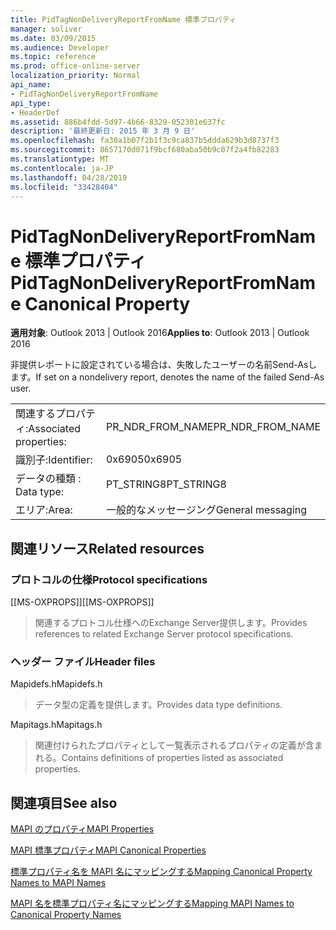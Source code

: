 ```yaml
---
title: PidTagNonDeliveryReportFromName 標準プロパティ
manager: soliver
ms.date: 03/09/2015
ms.audience: Developer
ms.topic: reference
ms.prod: office-online-server
localization_priority: Normal
api_name:
- PidTagNonDeliveryReportFromName
api_type:
- HeaderDef
ms.assetid: 886b4fdd-5d97-4b66-8329-052301e637fc
description: '最終更新日: 2015 年 3 月 9 日'
ms.openlocfilehash: fa30a1b07f2b1f3c9ca837b5ddda629b3d8737f3
ms.sourcegitcommit: 8657170d071f9bcf680aba50b9c07f2a4fb82283
ms.translationtype: MT
ms.contentlocale: ja-JP
ms.lasthandoff: 04/28/2019
ms.locfileid: "33428404"
---
```

# <a name="pidtagnondeliveryreportfromname-canonical-property"></a><span data-ttu-id="1e401-103">PidTagNonDeliveryReportFromName 標準プロパティ</span><span class="sxs-lookup"><span data-stu-id="1e401-103">PidTagNonDeliveryReportFromName Canonical Property</span></span>

  
  
<span data-ttu-id="1e401-104">**適用対象**: Outlook 2013 | Outlook 2016</span><span class="sxs-lookup"><span data-stu-id="1e401-104">**Applies to**: Outlook 2013 | Outlook 2016</span></span> 
  
<span data-ttu-id="1e401-105">非提供レポートに設定されている場合は、失敗したユーザーの名前Send-Asします。</span><span class="sxs-lookup"><span data-stu-id="1e401-105">If set on a nondelivery report, denotes the name of the failed Send-As user.</span></span>
  
|||
|:-----|:-----|
|<span data-ttu-id="1e401-106">関連するプロパティ:</span><span class="sxs-lookup"><span data-stu-id="1e401-106">Associated properties:</span></span>  <br/> |<span data-ttu-id="1e401-107">PR_NDR_FROM_NAME</span><span class="sxs-lookup"><span data-stu-id="1e401-107">PR_NDR_FROM_NAME</span></span>  <br/> |
|<span data-ttu-id="1e401-108">識別子:</span><span class="sxs-lookup"><span data-stu-id="1e401-108">Identifier:</span></span>  <br/> |<span data-ttu-id="1e401-109">0x6905</span><span class="sxs-lookup"><span data-stu-id="1e401-109">0x6905</span></span>  <br/> |
|<span data-ttu-id="1e401-110">データの種類 : </span><span class="sxs-lookup"><span data-stu-id="1e401-110">Data type:</span></span>  <br/> |<span data-ttu-id="1e401-111">PT_STRING8</span><span class="sxs-lookup"><span data-stu-id="1e401-111">PT_STRING8</span></span>  <br/> |
|<span data-ttu-id="1e401-112">エリア:</span><span class="sxs-lookup"><span data-stu-id="1e401-112">Area:</span></span>  <br/> |<span data-ttu-id="1e401-113">一般的なメッセージング</span><span class="sxs-lookup"><span data-stu-id="1e401-113">General messaging</span></span>  <br/> |
   
## <a name="related-resources"></a><span data-ttu-id="1e401-114">関連リソース</span><span class="sxs-lookup"><span data-stu-id="1e401-114">Related resources</span></span>

### <a name="protocol-specifications"></a><span data-ttu-id="1e401-115">プロトコルの仕様</span><span class="sxs-lookup"><span data-stu-id="1e401-115">Protocol specifications</span></span>

<span data-ttu-id="1e401-116">[[MS-OXPROPS]]</span><span class="sxs-lookup"><span data-stu-id="1e401-116">[[MS-OXPROPS]]</span></span> 
  
> <span data-ttu-id="1e401-117">関連するプロトコル仕様へのExchange Server提供します。</span><span class="sxs-lookup"><span data-stu-id="1e401-117">Provides references to related Exchange Server protocol specifications.</span></span>
    
### <a name="header-files"></a><span data-ttu-id="1e401-118">ヘッダー ファイル</span><span class="sxs-lookup"><span data-stu-id="1e401-118">Header files</span></span>

<span data-ttu-id="1e401-119">Mapidefs.h</span><span class="sxs-lookup"><span data-stu-id="1e401-119">Mapidefs.h</span></span>
  
> <span data-ttu-id="1e401-120">データ型の定義を提供します。</span><span class="sxs-lookup"><span data-stu-id="1e401-120">Provides data type definitions.</span></span>
    
<span data-ttu-id="1e401-121">Mapitags.h</span><span class="sxs-lookup"><span data-stu-id="1e401-121">Mapitags.h</span></span>
  
> <span data-ttu-id="1e401-122">関連付けられたプロパティとして一覧表示されるプロパティの定義が含まれる。</span><span class="sxs-lookup"><span data-stu-id="1e401-122">Contains definitions of properties listed as associated properties.</span></span>
    
## <a name="see-also"></a><span data-ttu-id="1e401-123">関連項目</span><span class="sxs-lookup"><span data-stu-id="1e401-123">See also</span></span>



[<span data-ttu-id="1e401-124">MAPI のプロパティ</span><span class="sxs-lookup"><span data-stu-id="1e401-124">MAPI Properties</span></span>](mapi-properties.md)
  
[<span data-ttu-id="1e401-125">MAPI 標準プロパティ</span><span class="sxs-lookup"><span data-stu-id="1e401-125">MAPI Canonical Properties</span></span>](mapi-canonical-properties.md)
  
[<span data-ttu-id="1e401-126">標準プロパティ名を MAPI 名にマッピングする</span><span class="sxs-lookup"><span data-stu-id="1e401-126">Mapping Canonical Property Names to MAPI Names</span></span>](mapping-canonical-property-names-to-mapi-names.md)
  
[<span data-ttu-id="1e401-127">MAPI 名を標準プロパティ名にマッピングする</span><span class="sxs-lookup"><span data-stu-id="1e401-127">Mapping MAPI Names to Canonical Property Names</span></span>](mapping-mapi-names-to-canonical-property-names.md)

